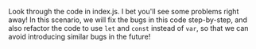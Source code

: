 Look through the code in index.js. I bet you'll see some problems right away! In this scenario, we will fix the bugs in this code step-by-step, and also refactor the code to use `let` and `const` instead of `var`, so that we can avoid introducing similar bugs in the future!